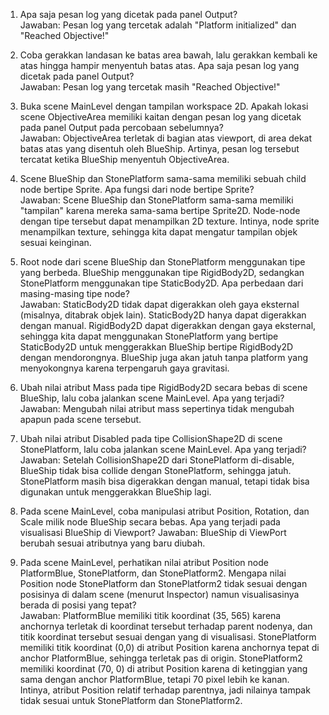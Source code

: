 1. Apa saja pesan log yang dicetak pada panel Output?<br>
Jawaban: Pesan log yang tercetak adalah "Platform initialized" dan "Reached Objective!"

2. Coba gerakkan landasan ke batas area bawah, lalu gerakkan kembali ke atas hingga hampir menyentuh batas atas. Apa saja pesan log yang dicetak pada panel Output?<br>
Jawaban: Pesan log yang tercetak masih "Reached Objective!"

3. Buka scene MainLevel dengan tampilan workspace 2D. Apakah lokasi scene ObjectiveArea memiliki kaitan dengan pesan log yang dicetak pada panel Output pada percobaan sebelumnya?<br>
Jawaban: ObjectiveArea terletak di bagian atas viewport, di area dekat batas atas yang disentuh oleh BlueShip. Artinya, pesan log tersebut tercatat ketika BlueShip menyentuh ObjectiveArea.

4. Scene BlueShip dan StonePlatform sama-sama memiliki sebuah child node bertipe Sprite. Apa fungsi dari node bertipe Sprite?<br>
Jawaban: Scene BlueShip dan StonePlatform sama-sama memiliki "tampilan" karena mereka sama-sama bertipe Sprite2D. Node-node dengan tipe tersebut dapat menampilkan 2D texture. Intinya, node sprite menampilkan texture, sehingga kita dapat mengatur tampilan objek sesuai keinginan.

5. Root node dari scene BlueShip dan StonePlatform menggunakan tipe yang berbeda. BlueShip menggunakan tipe RigidBody2D, sedangkan StonePlatform menggunakan tipe StaticBody2D. Apa perbedaan dari masing-masing tipe node?<br>
Jawaban: StaticBody2D tidak dapat digerakkan oleh gaya eksternal (misalnya, ditabrak objek lain). StaticBody2D hanya dapat digerakkan dengan manual. RigidBody2D dapat digerakkan dengan gaya eksternal, sehingga kita dapat menggunakan StonePlatform yang bertipe StaticBody2D untuk menggerakkan BlueShip bertipe RigidBody2D dengan mendorongnya. BlueShip juga akan jatuh tanpa platform yang menyokongnya karena terpengaruh gaya gravitasi.

6. Ubah nilai atribut Mass pada tipe RigidBody2D secara bebas di scene BlueShip, lalu coba jalankan scene MainLevel. Apa yang terjadi?<br>
Jawaban: Mengubah nilai atribut mass sepertinya tidak mengubah apapun pada scene tersebut.

7. Ubah nilai atribut Disabled pada tipe CollisionShape2D di scene StonePlatform, lalu coba jalankan scene MainLevel. Apa yang terjadi?<br>
Jawaban: Setelah CollisionShape2D dari StonePlatform di-disable, BlueShip tidak bisa collide dengan StonePlatform, sehingga jatuh. StonePlatform masih bisa digerakkan dengan manual, tetapi tidak bisa digunakan untuk menggerakkan BlueShip lagi.
8. Pada scene MainLevel, coba manipulasi atribut Position, Rotation, dan Scale milik node BlueShip secara bebas. Apa yang terjadi pada visualisasi BlueShip di Viewport?
Jawaban: BlueShip di ViewPort berubah sesuai atributnya yang baru diubah. 

9. Pada scene MainLevel, perhatikan nilai atribut Position node PlatformBlue, StonePlatform, dan StonePlatform2. Mengapa nilai Position node StonePlatform dan StonePlatform2 tidak sesuai dengan posisinya di dalam scene (menurut Inspector) namun visualisasinya berada di posisi yang tepat?<br>
Jawaban: PlatformBlue memiliki titik koordinat (35, 565) karena anchornya terletak di koordinat tersebut terhadap parent nodenya, dan titik koordinat tersebut sesuai dengan yang di visualisasi. StonePlatform memiliki titik koordinat (0,0) di atribut Position karena anchornya tepat di anchor PlatformBlue, sehingga terletak pas di origin. StonePlatform2 memiliki koordinat (70, 0) di atribut Position karena di ketinggian yang sama dengan anchor PlatformBlue, tetapi 70 pixel lebih ke kanan. Intinya, atribut Position relatif terhadap parentnya, jadi nilainya tampak tidak sesuai untuk StonePlatform dan StonePlatform2.
